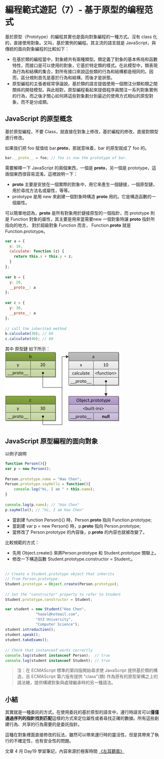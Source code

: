 # 編程範式遊記（7）- 基于原型的编程范式

基於原型（Prototype）的編程其實也是面向對象編程的一種方式。沒有 class 化的，直接使用對象。又叫，基於實例的編程。其主流的語言就是 JavaScript，與傳統的面向對象編程的比較如下：

- 在基於類的編程當中，對象總共有兩種類型。類定義了對象的基本佈局和函數特性，而接口是可以使用的對象，它基於特定類的樣式。在此模型中，類表現為行為和結構的集合，對所有接口來說這些類的行為和結構都是相同的。因而，區分規則首先是基於行為和結構，而後才是狀態。
- 原型編程的主張者經常爭論說，基於類的語言提倡使用一個關注分類和類之間關係的開發模型。與此相對，原型編程看起來提倡程序員關注一系列對象實例的行為，而之後才關心如何將這些對象劃分到最近的使用方式相似的原型對象，而不是分成類。

## JavaScript 的原型概念

基於原型編程，不要 Class，就直接在對象上修改，基於編程的修改，直接對類型進行修改。

如果我们把 foo 赋值给 bar.__proto__，那就意味着，bar 的原型就成了 foo 的。

```js 
bar.__proto__ = foo; // foo is now the prototype of bar.
```

需要解釋一下 JavaScript 的兩個東西，一個是 __proto__，另一個是 prototype，這兩個東西很容易混淆。這裡說明一下：

- __proto__ 主要是安放在一個實際的對象中，用它來產生一個鏈接，一個原型鏈，用於尋找方法名或屬性，等等。
- prototype 是用 new 來創建一個對象時構造 __proto__ 用的。它是構造函數的一個屬性。

可以簡單地認為，__proto__ 是所有對象用於鏈接原型的一個指針，而 prototype 則是 Function 對象的屬性，其主要是用來當需要new 一個對象時讓 __proto__ 指針所指向的地方。 對於超級對象 Function 而言， Function.__proto__ 就是 Function.prototype。

```js
var a = {
  x: 10,
  calculate: function (z) {
    return this.x + this.y + z;
  }
};
 
var b = {
  y: 20,
  __proto__: a
};
 
var c = {
  y: 30,
  __proto__: a
};
 
// call the inherited method
b.calculate(30); // 60
c.calculate(40); // 80
```
其中 原型鏈 如下所示：
![](media/16819191070601/16819196779260.png)


## JavaScript 原型編程的面向對象

以例子說明
```js
function Person(){}
var p = new Person();

Person.prototype.name = "Hao Chen";
Person.prototype.sayHello = function(){
    console.log("Hi, I am " + this.name);
}

console.log(p.name); // "Hao Chen"
p.sayHello(); // "Hi, I am Hao Chen"
```

- 當創建 function Person(){} 時，Person.__proto__ 指向 Function.prototype;
- 當創建 var p = new Person() 時，p.__proto__ 指向 Person.prototype;
- 當修改了 Person.prototype 的內容後，p.__proto__ 的內容也就被改變了。

比較規範的方式：

- 先用 Object.create() 來將Person.prototype 和 Student.prototype 關聯上。
- 修改一下構造函數 Student.prototype.constructor = Student;。

```js

// Create a Student.prototype object that inherits 
// from Person.prototype.
Student.prototype = Object.create(Person.prototype); 

// Set the "constructor" property to refer to Student
Student.prototype.constructor = Student;
```
```js
var student = new Student("Hao Chen", 
              "haoel@hotmail.com",
              "XYZ University", 
              "Computer Science");
student.introduction();   
student.speak();       
student.takeExams(); 

// Check that instanceof works correctly
console.log(student instanceof Person);  // true 
console.log(student instanceof Student); // true
```

> 注：在 ECMAScript 標準的第四版開始尋求使 JavaScript 提供基於類的構造，且 ECMAScript 第六版有提供 "class"(類) 作為原有的原型架構之上的語法糖，提供構建對象與處理繼承時的另一種語法。

## 小結

其實就是一種委託的方式。在使用委託的基於原型的語言中，運行時語言可以**僅僅通過序列的指針找到匹配**這樣的方式來定位屬性或者尋找正確的數據。所有這些創建行為、共享的行為需要的是委託指針。

這種在對象裡面直接修改的玩法，雖然可以帶來運行時的靈活性，但是其帶來了執行的不確定性，也有安全性的問題。

文章 4 月 Day19 學習筆記，內容來源於極客時間 [《左耳聽風》](https://time.geekbang.org/column/article/2741)